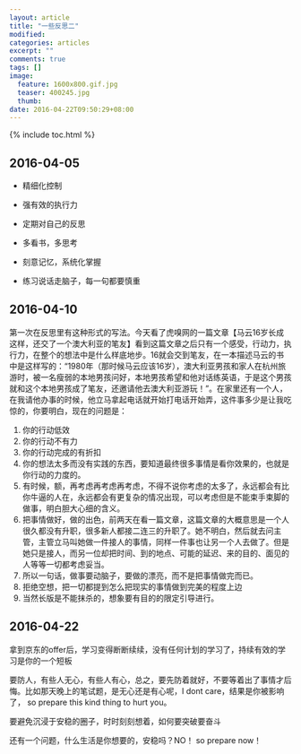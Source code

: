 ```yaml
---
layout: article
title: "一些反思二"
modified:
categories: articles
excerpt: ""
comments: true
tags: []
image: 
  feature: 1600x800.gif.jpg
  teaser: 400245.jpg
  thumb:
date: 2016-04-22T09:50:29+08:00
---
```


{% include toc.html %} 

## 2016-04-05

* 精细化控制

* 强有效的执行力

* 定期对自己的反思

* 多看书，多思考

* 刻意记忆，系统化掌握

* 练习说话走脑子，每一句都要慎重

## 2016-04-10

第一次在反思里有这种形式的写法。今天看了虎嗅网的一篇文章【马云16岁长成这样，还交了一个澳大利亚的笔友】看到这篇文章之后只有一个感受，行动力，执行力，在整个的想法中是什么样底地步。16就会交到笔友，在一本描述马云的书中是这样写的：“1980年（那时候马云应该16岁），澳大利亚男孩和家人在杭州旅游时，被一名瘦弱的本地男孩问好，本地男孩希望和他对话练英语，于是这个男孩就和这个本地男孩成了笔友，还邀请他去澳大利亚游玩！”。在家里还有一个人，在我请他办事的时候，他立马拿起电话就开始打电话开始弄，这件事多少是让我吃惊的，你要明白，现在的问题是：

1. 你的行动低效
2. 你的行动不有力
3. 你的行动完成的有折扣
4. 你的想法太多而没有实践的东西，要知道最终很多事情是看你效果的，也就是你行动的力度的。
5. 有时候，额，再考虑再考虑再考虑，不得不说你考虑的太多了，永远都会有比你牛逼的人在，永远都会有更复杂的情况出现，可以考虑但是不能束手束脚的做事，明白胆大心细的含义。
6. 把事情做好，做的出色，前两天在看一篇文章，这篇文章的大概意思是一个人很久都没有升职，很多新人都接二连三的升职了。她不明白，然后就去问主管，主管立马叫她做一件接人的事情，同样一件事也让另一个人去做了。但是她只是接人，而另一位却把时间、到的地点、可能的延迟、来的目的、面见的人等等一切都考虑妥当。
7. 所以一句话，做事要动脑子，要做的漂亮，而不是把事情做完而已。
8. 拒绝空想，把一切都提到怎么把现实的事情做到完美的程度上边
9. 当然长版是不能抹杀的，想象要有目的的限定引导进行。

## 2016-04-22

拿到京东的offer后，学习变得断断续续，没有任何计划的学习了，持续有效的学习是你的一个短板

要防人，有些人无心，有些人有心，总之，要先防着就好，不要等着出了事情才后悔。比如那天晚上的笔试题，是无心还是有心呢，I dont care，结果是你被影响了， so prepare this kind thing to hurt you。

要避免沉浸于安稳的圈子，时时刻刻想着，如何要突破要奋斗

还有一个问题，什么生活是你想要的，安稳吗？NO！ so prepare now！